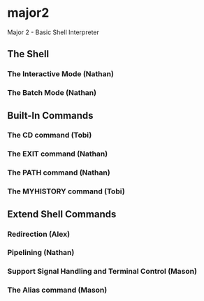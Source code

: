 # major2

Major 2 - Basic Shell Interpreter

## The Shell

### The Interactive Mode (Nathan)

### The Batch Mode (Nathan) 


## Built-In Commands

### The CD command (Tobi)

### The EXIT command (Nathan)

### The PATH command (Nathan)

### The MYHISTORY command (Tobi)


## Extend Shell Commands

### Redirection (Alex)

### Pipelining (Nathan)

### Support Signal Handling and Terminal Control (Mason)

### The Alias command (Mason)